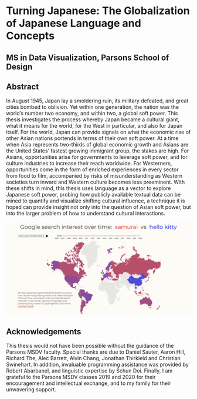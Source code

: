 # Turning Japanese: The Globalization of Japanese Language and Concepts  
## MS in Data Visualization, Parsons School of Design

## Abstract
In August 1945, Japan lay a smoldering ruin, its military defeated, and great cities bombed to oblivion. Yet within one generation, the nation was the world’s number two economy, and within two, a global soft power. This thesis investigates the process whereby Japan became a cultural giant, what it means for the world, for the West in particular, and also for Japan itself. For the world, Japan can provide signals on what the economic rise of other Asian nations portends in terms of their own soft power. At a time when Asia represents two-thirds of global economic growth and Asians are the United States’ fastest growing immigrant group, the stakes are high.  For Asians, opportunities arise for governments to leverage soft power, and for culture industries to increase their reach worldwide. For Westerners, opportunities come in the form of enriched experiences in every sector from food to film, accompanied by risks of misunderstanding as Western societies turn inward and Western culture becomes less preeminent. With these shifts in mind, this thesis uses language as a vector to explore Japanese soft power, probing how publicly available textual data can be mined to quantify and visualize shifting cultural influence, a technique it is hoped can provide insight not only into the question of Asian soft power, but into the larger problem of how to understand cultural interactions.

[![Preview Image](preview.png)](https://dangrunebaum.github.io/thesis/turning-japanese/index.html) 

## Acknowledgements
This thesis would not have been possible without the guidance of the Parsons MSDV faculty. Special thanks are due to Daniel Sauter, Aaron Hill, Richard The, Alec Barrett, Alvin Chang, Jonathan Thirkield and Christian Swinehart. In addition, invaluable programming assistance was provided by Robert Abarbanel, and linguistic expertise by Schun Doi. Finally, I am grateful to the Parsons MSDV classes 2019 and 2020 for their encouragement and intellectual exchange, and to my family for their unwavering support. 

